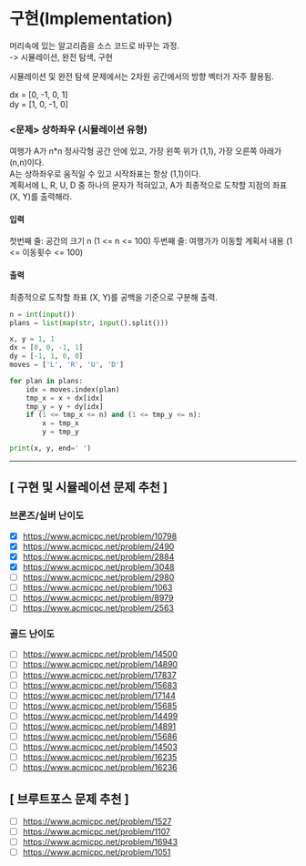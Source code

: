 # 구현(Implementation)

머리속에 있는 알고리즘을 소스 코드로 바꾸는 과정.  
-> 시뮬레이션, 완전 탐색, 구현

시뮬레이션 및 완전 탐색 문제에서는 2차원 공간에서의 방향 벡터가 자주 활용됨.

dx = [0, -1, 0, 1]  
dy = [1, 0, -1, 0]

### <문제> 상하좌우 (시뮬레이션 유형)

여행가 A가 n\*n 정사각형 공간 안에 있고, 가장 왼쪽 위가 (1,1), 가장 오른쪽 아래가 (n,n)이다.  
A는 상하좌우로 움직일 수 있고 시작좌표는 항상 (1,1)이다.  
계획서에 L, R, U, D 중 하나의 문자가 적혀있고, A가 최종적으로 도착할 지점의 좌표 (X, Y)를 출력해라.

#### 입력

첫번째 줄: 공간의 크기 n (1 <= n <= 100)
두번째 줄: 여행가가 이동할 계획서 내용 (1 <= 이동횟수 <= 100)

#### 출력

최종적으로 도착할 좌표 (X, Y)를 공백을 기준으로 구분해 출력.

```python
n = int(input())
plans = list(map(str, input().split()))

x, y = 1, 1
dx = [0, 0, -1, 1]
dy = [-1, 1, 0, 0]
moves = ['L', 'R', 'U', 'D']

for plan in plans:
    idx = moves.index(plan)
    tmp_x = x + dx[idx]
    tmp_y = y + dy[idx]
    if (1 <= tmp_x <= n) and (1 <= tmp_y <= n):
        x = tmp_x
        y = tmp_y

print(x, y, end=' ')
```

---

## [ 구현 및 시뮬레이션 문제 추천 ]

### 브론즈/실버 난이도

- [x] https://www.acmicpc.net/problem/10798
- [x] https://www.acmicpc.net/problem/2490
- [x] https://www.acmicpc.net/problem/2884
- [x] https://www.acmicpc.net/problem/3048
- [ ] https://www.acmicpc.net/problem/2980
- [ ] https://www.acmicpc.net/problem/1063
- [ ] https://www.acmicpc.net/problem/8979
- [ ] https://www.acmicpc.net/problem/2563

### 골드 난이도

- [ ] https://www.acmicpc.net/problem/14500
- [ ] https://www.acmicpc.net/problem/14890
- [ ] https://www.acmicpc.net/problem/17837
- [ ] https://www.acmicpc.net/problem/15683
- [ ] https://www.acmicpc.net/problem/17144
- [ ] https://www.acmicpc.net/problem/15685
- [ ] https://www.acmicpc.net/problem/14499
- [ ] https://www.acmicpc.net/problem/14891
- [ ] https://www.acmicpc.net/problem/15686
- [ ] https://www.acmicpc.net/problem/14503
- [ ] https://www.acmicpc.net/problem/16235
- [ ] https://www.acmicpc.net/problem/16236

## [ 브루트포스 문제 추천 ]

- [ ] https://www.acmicpc.net/problem/1527
- [ ] https://www.acmicpc.net/problem/1107
- [ ] https://www.acmicpc.net/problem/16943
- [ ] https://www.acmicpc.net/problem/1051
